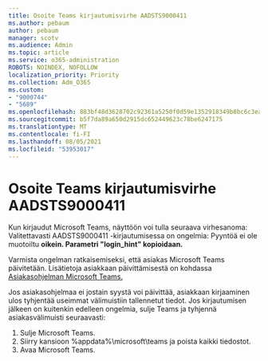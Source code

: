 ```yaml
---
title: Osoite Teams kirjautumisvirhe AADSTS9000411
ms.author: pebaum
author: pebaum
manager: scotv
ms.audience: Admin
ms.topic: article
ms.service: o365-administration
ROBOTS: NOINDEX, NOFOLLOW
localization_priority: Priority
ms.collection: Adm_O365
ms.custom:
- "9000744"
- "5689"
ms.openlocfilehash: 883bf48d3628702c92361a5250f0d59e1352918349b8bc6c3eae5a948b72fc57
ms.sourcegitcommit: b5f7da89a650d2915dc652449623c78be6247175
ms.translationtype: MT
ms.contentlocale: fi-FI
ms.lasthandoff: 08/05/2021
ms.locfileid: "53953017"
---
```

# <a name="addressing-teams-sign-in-error-aadsts9000411"></a>Osoite Teams kirjautumisvirhe AADSTS9000411

Kun kirjaudut Microsoft Teams, näyttöön voi tulla seuraava virhesanoma: Valitettavasti AADSTS9000411 -kirjautumisessa on ongelmia: Pyyntöä ei ole muotoiltu **oikein. Parametri "login_hint" kopioidaan.**

Varmista ongelman ratkaisemiseksi, että asiakas Microsoft Teams päivitetään. Lisätietoja asiakkaan päivittämisestä on kohdassa [Asiakasohjelman Microsoft Teams.](https://support.office.com/article/Update-Microsoft-Teams-535a8e4b-45f0-4f6c-8b3d-91bca7a51db1)

Jos asiakasohjelmaa ei jostain syystä voi päivittää, asiakkaan kirjaaminen ulos tyhjentää useimmat välimuistiin tallennetut tiedot. Jos kirjautumisen jälkeen on kuitenkin edelleen ongelmia, sulje Teams ja tyhjennä asiakasvälimuisti seuraavasti:
1. Sulje Microsoft Teams.
2. Siirry kansioon %appdata%\microsoft\teams ja poista kaikki tiedostot.
3. Avaa Microsoft Teams.
